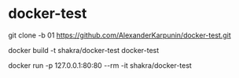 # docker-test

git clone -b 01 https://github.com/AlexanderKarpunin/docker-test.git

docker build -t shakra/docker-test docker-test

docker run -p 127.0.0.1:80:80 --rm -it shakra/docker-test
